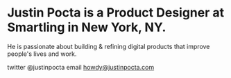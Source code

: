 
# Justin Pocta is a Product Designer at Smartling in New York, NY. 

He is passionate about building & refining digital products that improve people's lives and work.

twitter @justinpocta
email howdy@justinpocta.com
